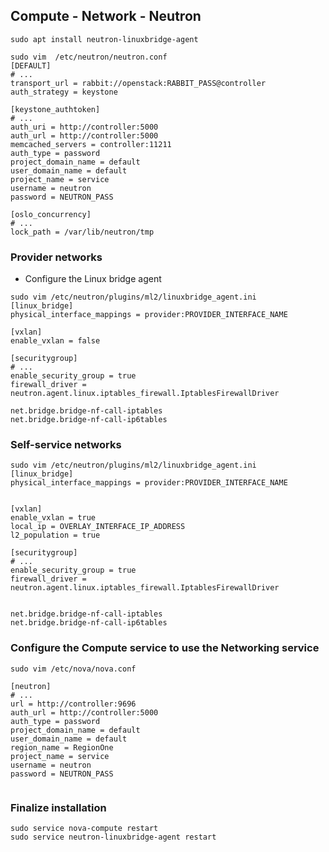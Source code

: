 ## Compute - Network - Neutron

```shell
sudo apt install neutron-linuxbridge-agent

```

```shell
sudo vim  /etc/neutron/neutron.conf
[DEFAULT]
# ...
transport_url = rabbit://openstack:RABBIT_PASS@controller
auth_strategy = keystone

[keystone_authtoken]
# ...
auth_uri = http://controller:5000
auth_url = http://controller:5000
memcached_servers = controller:11211
auth_type = password
project_domain_name = default
user_domain_name = default
project_name = service
username = neutron
password = NEUTRON_PASS

[oslo_concurrency]
# ...
lock_path = /var/lib/neutron/tmp
````

### Provider networks

* Configure the Linux bridge agent
```shell
sudo vim /etc/neutron/plugins/ml2/linuxbridge_agent.ini
[linux_bridge]
physical_interface_mappings = provider:PROVIDER_INTERFACE_NAME

[vxlan]
enable_vxlan = false

[securitygroup]
# ...
enable_security_group = true
firewall_driver = neutron.agent.linux.iptables_firewall.IptablesFirewallDriver
````

```shell
net.bridge.bridge-nf-call-iptables
net.bridge.bridge-nf-call-ip6tables
````

### Self-service networks

```shell
sudo vim /etc/neutron/plugins/ml2/linuxbridge_agent.ini
[linux_bridge]
physical_interface_mappings = provider:PROVIDER_INTERFACE_NAME


[vxlan]
enable_vxlan = true
local_ip = OVERLAY_INTERFACE_IP_ADDRESS
l2_population = true

[securitygroup]
# ...
enable_security_group = true
firewall_driver = neutron.agent.linux.iptables_firewall.IptablesFirewallDriver


````

```shell
net.bridge.bridge-nf-call-iptables
net.bridge.bridge-nf-call-ip6tables
```

### Configure the Compute service to use the Networking service

```shell
sudo vim /etc/nova/nova.conf

[neutron]
# ...
url = http://controller:9696
auth_url = http://controller:5000
auth_type = password
project_domain_name = default
user_domain_name = default
region_name = RegionOne
project_name = service
username = neutron
password = NEUTRON_PASS


````

### Finalize installation

```shell
sudo service nova-compute restart
sudo service neutron-linuxbridge-agent restart
````
